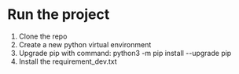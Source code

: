 # Run the project

1. Clone the repo
2. Create a new python virtual environment
3. Upgrade pip with command: python3 -m pip install --upgrade pip
4. Install the requirement_dev.txt